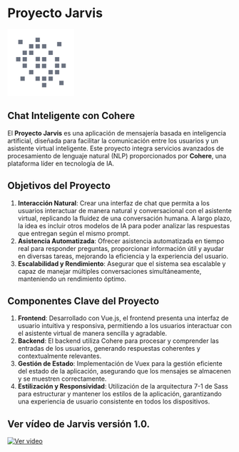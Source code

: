 # Proyecto Jarvis

![Logo jarvis](./public/jarvis_logo.webp)

## Chat Inteligente con Cohere

El **Proyecto Jarvis** es una aplicación de mensajería basada en inteligencia artificial, diseñada para facilitar la comunicación entre los usuarios y un asistente virtual inteligente. Este proyecto integra servicios avanzados de procesamiento de lenguaje natural (NLP) proporcionados por **Cohere**, una plataforma líder en tecnología de IA.

## Objetivos del Proyecto

1. **Interacción Natural**: Crear una interfaz de chat que permita a los usuarios interactuar de manera natural y conversacional con el asistente virtual, replicando la fluidez de una conversación humana. A largo plazo, la idea es incluir otros modelos de IA para poder analizar las respuestas que entregan según el mismo prompt.
2. **Asistencia Automatizada**: Ofrecer asistencia automatizada en tiempo real para responder preguntas, proporcionar información útil y ayudar en diversas tareas, mejorando la eficiencia y la experiencia del usuario.
3. **Escalabilidad y Rendimiento**: Asegurar que el sistema sea escalable y capaz de manejar múltiples conversaciones simultáneamente, manteniendo un rendimiento óptimo.

## Componentes Clave del Proyecto

1. **Frontend**: Desarrollado con Vue.js, el frontend presenta una interfaz de usuario intuitiva y responsiva, permitiendo a los usuarios interactuar con el asistente virtual de manera sencilla y agradable.
2. **Backend**: El backend utiliza Cohere para procesar y comprender las entradas de los usuarios, generando respuestas coherentes y contextualmente relevantes.
3. **Gestión de Estado**: Implementación de Vuex para la gestión eficiente del estado de la aplicación, asegurando que los mensajes se almacenen y se muestren correctamente.
4. **Estilización y Responsividad**: Utilización de la arquitectura 7-1 de Sass para estructurar y mantener los estilos de la aplicación, garantizando una experiencia de usuario consistente en todos los dispositivos.

## Ver vídeo de Jarvis versión 1.0.

[![Ver video](https://img.youtube.com/vi/J_GdCe9y4mg/0.jpg)](https://www.youtube.com/watch?v=J_GdCe9y4mg)
